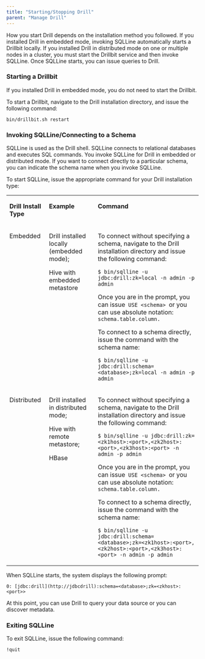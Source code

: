 ```yaml
---
title: "Starting/Stopping Drill"
parent: "Manage Drill"
---
```

How you start Drill depends on the installation method you followed. If you
installed Drill in embedded mode, invoking SQLLine automatically starts a
Drillbit locally. If you installed Drill in distributed mode on one or
multiple nodes in a cluster, you must start the Drillbit service and then
invoke SQLLine. Once SQLLine starts, you can issue queries to Drill.

### Starting a Drillbit

If you installed Drill in embedded mode, you do not need to start the
Drillbit.

To start a Drillbit, navigate to the Drill installation directory, and issue
the following command:

`bin/drillbit.sh restart`

### Invoking SQLLine/Connecting to a Schema

SQLLine is used as the Drill shell. SQLLine connects to relational databases
and executes SQL commands. You invoke SQLLine for Drill in embedded or
distributed mode. If you want to connect directly to a particular schema, you
can indicate the schema name when you invoke SQLLine.

To start SQLLine, issue the appropriate command for your Drill installation
type:

<div class="table-wrap"><table class="confluenceTable"><tbody><tr><td valign="top"><p><strong>Drill Install Type</strong></p></td><td valign="top"><p><strong>Example</strong></p></td><td valign="top"><p><strong>Command</strong></p></td></tr><tr><td valign="top"><p>Embedded</p></td><td valign="top"><p>Drill installed locally (embedded mode);</p><p>Hive with embedded metastore</p></td><td valign="top"><p>To connect without specifying a schema, navigate to the Drill installation directory and issue the following command:</p><p><code>$ bin/sqlline -u jdbc:drill:zk=local -n admin -p admin </code><span> </span></p><p>Once you are in the prompt, you can issue<code> USE &lt;schema&gt; </code>or you can use absolute notation: <code>schema.table.column.</code></p><p>To connect to a schema directly, issue the command with the schema name:</p><p><code>$ bin/sqlline -u jdbc:drill:schema=&lt;database&gt;;zk=local -n admin -p admin</code></p></td></tr><tr><td valign="top"><p>Distributed</p></td><td valign="top"><p>Drill installed in distributed mode;</p><p>Hive with remote metastore;</p><p>HBase</p></td><td valign="top"><p>To connect without specifying a schema, navigate to the Drill installation directory and issue the following command:</p><p><code>$ bin/sqlline -u jdbc:drill:zk=&lt;zk1host&gt;:&lt;port&gt;,&lt;zk2host&gt;:&lt;port&gt;,&lt;zk3host&gt;:&lt;port&gt; -n admin -p admin</code></p><p>Once you are in the prompt, you can issue<code> USE &lt;schema&gt; </code>or you can use absolute notation: <code>schema.table.column.</code></p><p>To connect to a schema directly, issue the command with the schema name:</p><p><code>$ bin/sqlline -u jdbc:drill:schema=&lt;database&gt;;zk=&lt;zk1host&gt;:&lt;port&gt;,&lt;zk2host&gt;:&lt;port&gt;,&lt;zk3host&gt;:&lt;port&gt; -n admin -p admin</code></p></td></tr></tbody></table></div>
  
When SQLLine starts, the system displays the following prompt:

`0: [jdbc:drill](http://jdbcdrill):schema=<database>;zk=<zkhost>:<port>>`

At this point, you can use Drill to query your data source or you can discover
metadata.

### Exiting SQLLine

To exit SQLLine, issue the following command:

`!quit`  


